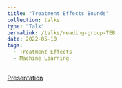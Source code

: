 ```yaml
---
title: "Treatment Effects Bounds"
collection: talks
type: "Talk"
permalink: /talks/reading-group-TEB
date: 2022-05-10
tags:
  - Treatment Effects
  - Machine Learning
---
```


[Presentation](https://drive.google.com/file/d/1nVNqrV6wKUoITEzMTXEBLAzZWbw-72jQ/view?usp=sharing)


<!---
venue: "UC San Francisco, Department of Testing"
location: "San Francisco, California"
--->
